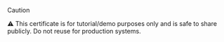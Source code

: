 > [!CAUTION]
> ⚠️ This certificate is for tutorial/demo purposes only and is safe to share publicly. Do not reuse for production systems.